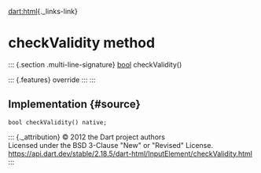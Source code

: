 [dart:html](../../dart-html/dart-html-library){._links-link}

checkValidity method
====================

::: {.section .multi-line-signature}
[bool](../../dart-core/bool-class) checkValidity()

::: {.features}
override
:::
:::

Implementation {#source}
--------------

``` {.language-dart data-language="dart"}
bool checkValidity() native;
```

::: {._attribution}
© 2012 the Dart project authors\
Licensed under the BSD 3-Clause \"New\" or \"Revised\" License.\
<https://api.dart.dev/stable/2.18.5/dart-html/InputElement/checkValidity.html>
:::
